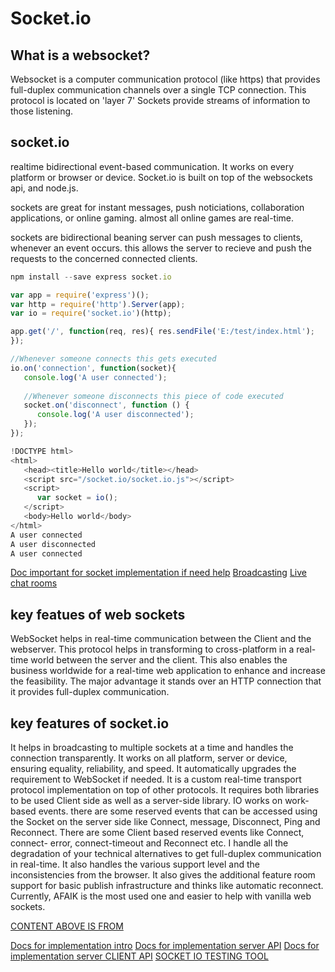 # Socket.io

## What is a websocket?
Websocket is a computer communication protocol (like https) that provides full-duplex communication channels over a single TCP connection. This protocol is located on 'layer 7' Sockets provide streams of information to those listening.

## socket.io
realtime bidirectional event-based communication. It works on every platform or browser or device. Socket.io  is built on top of the websockets api, and node.js. 

sockets are great for instant messages, push noticiations, collaboration applications, or online gaming. almost all online games are real-time.

sockets are bidirectional beaning server can push messages to clients, whenever an event occurs. this allows the server to recieve and push the requests to the concerned connected clients. 
```js
npm install --save express socket.io
```

```js
var app = require('express')();
var http = require('http').Server(app);
var io = require('socket.io')(http);

app.get('/', function(req, res){ res.sendFile('E:/test/index.html');
});

//Whenever someone connects this gets executed
io.on('connection', function(socket){
   console.log('A user connected');
   
   //Whenever someone disconnects this piece of code executed
   socket.on('disconnect', function () {
      console.log('A user disconnected');
   });
});
```

```js
!DOCTYPE html>
<html>
   <head><title>Hello world</title></head>
   <script src="/socket.io/socket.io.js"></script>
   <script>
      var socket = io();
   </script>
   <body>Hello world</body>
</html>
A user connected
A user disconnected
A user connected
```
[Doc important for socket implementation if need help](https://www.tutorialspoint.com/socket.io/socket.io_event_handling.htm)
[Broadcasting](https://www.tutorialspoint.com/socket.io/socket.io_broadcasting.htm)
[Live chat rooms](https://www.tutorialspoint.com/socket.io/socket.io_rooms.htm)

## key featues of web sockets

WebSocket helps in real-time communication between the Client and the webserver.
This protocol helps in transforming to cross-platform in a real-time world between the server and the client.
This also enables the business worldwide for a real-time web application to enhance and increase the feasibility.
The major advantage it stands over an HTTP connection that it provides full-duplex communication.

## key features of socket.io
It helps in broadcasting to multiple sockets at a time and handles the connection transparently.
It works on all platform, server or device, ensuring equality, reliability, and speed.
It automatically upgrades the requirement to WebSocket if needed.
It is a custom real-time transport protocol implementation on top of other protocols.
It requires both libraries to be used Client side as well as a server-side library.
IO works on work-based events. there are some reserved events that can be accessed using the Socket on the server side like Connect, message, Disconnect, Ping and Reconnect.
There are some Client based reserved events like Connect, connect- error, connect-timeout and Reconnect etc.
I handle all the degradation of your technical alternatives to get full-duplex communication in real-time.
It also handles the various support level and the inconsistencies from the browser.
It also gives the additional feature room support for basic publish infrastructure and thinks like automatic reconnect.
Currently, AFAIK is the most used one and easier to help with vanilla web sockets.

[CONTENT ABOVE IS FROM](https://www.educba.com/websocket-vs-socket-io/)

[Docs for implementation intro](https://socket.io/docs/v4/)
[Docs for implementation server API](https://socket.io/docs/v4/server-api)
[Docs for implementation server CLIENT API](https://socket.io/docs/v4/client-api)
[SOCKET IO TESTING TOOL](https://amritb.github.io/socketio-client-tool/)

